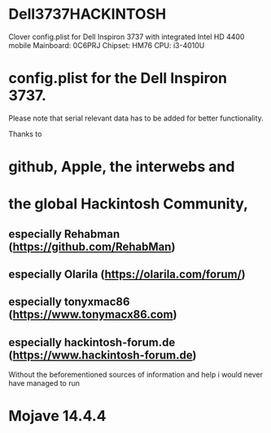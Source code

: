 # Dell3737HACKINTOSH
Clover config.plist for Dell Inspiron 3737 with integrated Intel HD 4400 mobile
Mainboard: 0C6PRJ
Chipset: HM76
CPU: i3-4010U 

# config.plist for the Dell Inspiron 3737. 
Please note that serial relevant data has to be added for better functionality. 

Thanks to 
# github, Apple, the interwebs and 
# the global Hackintosh Community, 
## especially Rehabman (https://github.com/RehabMan)
## especially Olarila (https://olarila.com/forum/)
## especially tonyxmac86 (https://www.tonymacx86.com) 
## especially hackintosh-forum.de (https://www.hackintosh-forum.de)
Without the beforementioned sources of information and help i would never have managed to run
# Mojave 14.4.4



